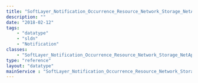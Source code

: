```yaml
---
title: "SoftLayer_Notification_Occurrence_Resource_Network_Storage_NetApp_Volume"
description: ""
date: "2018-02-12"
tags:
    - "datatype"
    - "sldn"
    - "Notification"
classes:
    - "SoftLayer_Notification_Occurrence_Resource_Network_Storage_NetApp_Volume"
type: "reference"
layout: "datatype"
mainService : "SoftLayer_Notification_Occurrence_Resource_Network_Storage_NetApp_Volume"
---
```

